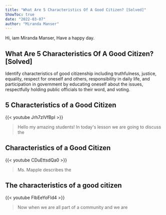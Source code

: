 ```yaml
---
title: "What Are 5 Characteristics Of A Good Citizen? [Solved]"
ShowToc: true 
date: "2022-03-07"
author: "Miranda Manser" 
---
```


Hi, iam Miranda Manser, Have a happy day.
## What Are 5 Characteristics Of A Good Citizen? [Solved]
Identify characteristics of good citizenship including truthfulness, justice, equality, respect for oneself and others, responsibility in daily life, and participation in government by educating oneself about the issues, respectfully holding public officials to their word, and voting.

## 5 Characteristics of a Good Citizen
{{< youtube Jrh7zlVfBpI >}}
>Hello my amazing students! In today's lesson we are going to discuss the 

## Characteristics of a Good Citizen
{{< youtube CDuEttsdQa0 >}}
>Ms. Mapple describes the 

## The characteristics of a good citizen
{{< youtube FlbEeYoFId4 >}}
>Now when we are all part of a community and we are 

